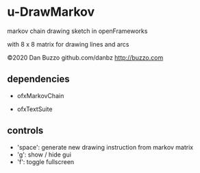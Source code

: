 # u-DrawMarkov
markov chain drawing sketch in openFrameworks

with 8 x 8 matrix for drawing lines and arcs

©2020 Dan Buzzo
github.com/danbz
http://buzzo.com

## dependencies

* ofxMarkovChain

* ofxTextSuite

## controls

* 'space': generate new drawing instruction from markov matrix
* 'g': show / hide gui
* 'f': toggle fullscreen
